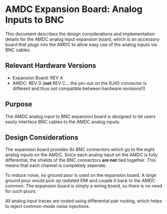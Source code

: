 # AMDC Expansion Board: Analog Inputs to BNC

This document describes the design considerations and implementation details for the AMDC analog input expansion board, which is an accessory board that plugs into the AMDC to allow easy use of the analog inputs via BNC cables.

## Relevant Hardware Versions

- Expansion Board: REV A
- AMDC: REV D (**not** REV C... the pin-out on the RJ45 connector is different and thus not compatible between hardware revisions!!)

## Purpose

The AMDC analog input to BNC expansion board is designed to let users easily interface BNC cables to the AMDC analog inputs.

## Design Considerations

The expansion board provides 8x BNC connectors which go to the eight analog inputs on the AMDC. Since each analog input on the AMDC is fully differential, the shields of the BNC connectors **are not** tied together. This means that each channel is completely seperate.

To reduce noise, no ground pour is used on the expansion board. A large ground pour would pick up radiated EMI and couple it back to the AMDC common. The expansion board is simply a wiring board, so there is no need for such pours.

All analog input traces are routed using differential pair routing, which helps to reject common-mode noise injections.
